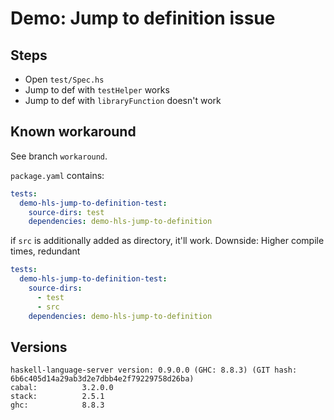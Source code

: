 # Demo: Jump to definition issue

## Steps

- Open `test/Spec.hs`
- Jump to def with `testHelper` works
- Jump to def with `libraryFunction` doesn't work

## Known workaround

See branch `workaround`.

`package.yaml` contains:

```yaml
tests:
  demo-hls-jump-to-definition-test:
    source-dirs: test
    dependencies: demo-hls-jump-to-definition
```

if `src` is additionally added as directory, it'll work.
Downside: Higher compile times, redundant

```yaml
tests:
  demo-hls-jump-to-definition-test:
    source-dirs:
      - test
      - src
    dependencies: demo-hls-jump-to-definition
```

## Versions

```
haskell-language-server version: 0.9.0.0 (GHC: 8.8.3) (GIT hash: 6b6c405d14a29ab3d2e7dbb4e2f79229758d26ba)
cabal:          3.2.0.0
stack:          2.5.1
ghc:            8.8.3
```
